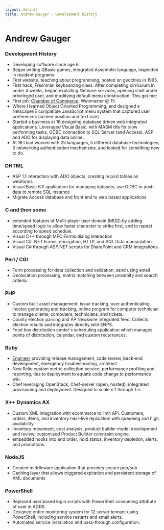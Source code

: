 ```yaml
---
layout: default
title: Andrew Gauger - Development history
---
```


Andrew Gauger
=============

### Development History
* Developing software since age 6
* Began writing QBasic games, integrated Assembler language, inspected in resident programs
* First website, teaching about programming, hosted on geocities in 1995.  
* First hack, Freshman keyboarding class.  After completing cirriculum in under 4 weeks, began exploiting Netware services, opening shell under priveleged user, and modifying default menu construction.  This got me:
* First job, [Chamber of Commerce](www.havasuchamber.com), Webmaster @ 15.
* Where I learned Object Oriented Programming, and designed a Netscape/IE compatible JavaScript menu system that captured user preferences (screen position and text size).
* Started a business at 16 designing database driven web integrated applications.  Leveraged Visual Basic, with MASM dlls for slow performing tasks, ODBC connection to SQL Server (and Access), ASP and ADO for displaying data online.
* At 18 I had worked with 25 languages, 5 different database technologies, 3 networking authentication mechanisms, and looked for something new to do.

### DHTML
* ASP 1.1 interaction with ADO objects, creating record tables on webforms
* Visual Basic 6.0 application for managing datasets, use ODBC to push data to remote SQL instance
* Migrate Access database and front end to web based applications

### C and then some
* extended features of Multi-player user domain (MUD) by adding time/speed logic to allow faster character to strike first, and to repeat according to speed schedule.
* Visual C++ through MFC Forms dialog interaction
* Visual C# .NET Forms, encryption, HTTP, and SQL Data manipulation
* Visual C# through ASP.NET scripts for SharePoint and CRM integrations.

### Perl / CGI
* Form processing for data collection and validation, send using email
* Geolocation processing, matrix matching between proximity and search criteria.  

### PHP
* Custom built asset management, issue tracking, user authenticating, invoice generating and tracking, online program for computer technician to manage clients, computers, technicians, and tickets.
* County election parsing and AP Newswire integrated feed.  Collects election results and integrates directly with ENPS.
* Food box distribution center's scheduling application which manages points of distribution, calendar, and custom recurrences.

### Ruby
* [Engineer](www.rejuvenation.com) providing release management, code review, back-end development, emergency troubleshooting, architect
* New Relic custom metric collection service, performance profiling and reporting, ties to deployment to equate code change to performance win.
* Chef leveraging OpenStack, Chef-server (open, hosted); integrated provisioning and deployment.  Designed to scale n:1 through 1:n.

### X++ Dynamics AX
* Custom XML integration with ecommerce to limit API.  Customers, orders, items, and inventory near-live replication with queueing and high availability.
* Inventory movement, cost analysis, product builder model development and review, customized Product Builder constraint engine.
* embedded hooks into end order, hold status, inventory depletion, alerts, and promotions.

### NodeJS
* Created middleware application that provides secure pub/sub
* Caching layer that allows triggered expiration and persistent storage of XML documents

### PowerShell
* Replaced user based login scripts with PowerShell consuming attribute of user in ADDS.
* Designed entire monitoring system for 12 server tennant using PowerShell, including service restarts and email alerts.
* Automated service installation and pass-through configuration.